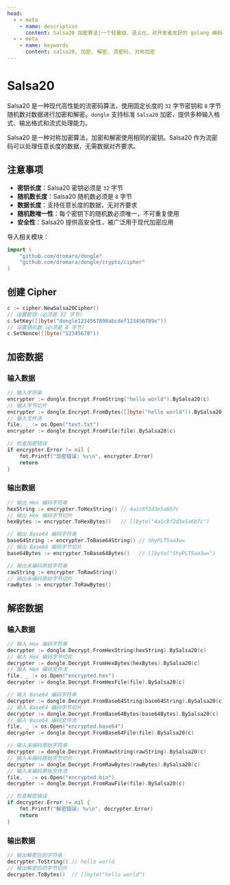 ```yaml
---
head:
  - - meta
    - name: description
      content: Salsa20 加密算法|一个轻量级、语义化、对开发者友好的 golang 编码&密码库
  - - meta
    - name: keywords
      content: salsa20, 加密, 解密, 流密码, 对称加密
---
```


# Salsa20

Salsa20 是一种现代高性能的流密码算法，使用固定长度的 `32` 字节密钥和 `8` 字节随机数对数据进行加密和解密。`dongle` 支持标准 `Salsa20` 加密，提供多种输入格式、输出格式和流式处理能力。

Salsa20 是一种对称加密算法，加密和解密使用相同的密钥。Salsa20 作为流密码可以处理任意长度的数据，无需数据对齐要求。

## 注意事项

- **密钥长度**：Salsa20 密钥必须是 `32` 字节
- **随机数长度**：Salsa20 随机数必须是 `8` 字节
- **数据长度**：支持任意长度的数据，无对齐要求
- **随机数唯一性**：每个密钥下的随机数必须唯一，不可重复使用
- **安全性**：Salsa20 提供高安全性，被广泛用于现代加密应用

导入相关模块：
```go
import (
    "github.com/dromara/dongle"
    "github.com/dromara/dongle/crypto/cipher"
)
```

## 创建 Cipher

```go
c := cipher.NewSalsa20Cipher()
// 设置密钥（必须是 32 字节）
c.SetKey([]byte("dongle1234567890abcdef123456789x"))
// 设置随机数（必须是 8 字节）
c.SetNonce([]byte("12345678"))
```

## 加密数据

### 输入数据

```go
// 输入字符串
encrypter := dongle.Encrypt.FromString("hello world").BySalsa20(c)
// 输入字节切片
encrypter := dongle.Encrypt.FromBytes([]byte("hello world")).BySalsa20(c)
// 输入文件流
file, _ := os.Open("test.txt")
encrypter := dongle.Encrypt.FromFile(file).BySalsa20(c)

// 检查加密错误
if encrypter.Error != nil {
	fmt.Printf("加密错误: %v\n", encrypter.Error)
	return
}
```

### 输出数据

```go
// 输出 Hex 编码字符串
hexString := encrypter.ToHexString() // 4a1c8f2d3e5a6b7c
// 输出 Hex 编码字节切片
hexBytes := encrypter.ToHexBytes()   // []byte("4a1c8f2d3e5a6b7c")

// 输出 Base64 编码字符串
base64String := encrypter.ToBase64String() // ShyPLT5aa3w=
// 输出 Base64 编码字节切片
base64Bytes := encrypter.ToBase64Bytes()   // []byte("ShyPLT5aa3w=")

// 输出未编码原始字符串
rawString := encrypter.ToRawString()
// 输出未编码原始字节切片
rawBytes := encrypter.ToRawBytes()
```

## 解密数据

### 输入数据

```go
// 输入 Hex 编码字符串
decrypter := dongle.Decrypt.FromHexString(hexString).BySalsa20(c)
// 输入 Hex 编码字节切片
decrypter := dongle.Decrypt.FromHexBytes(hexBytes).BySalsa20(c)
// 输入 Hex 编码文件流
file, _ := os.Open("encrypted.hex")
decrypter := dongle.Decrypt.FromHexFile(file).BySalsa20(c)

// 输入 Base64 编码字符串
decrypter := dongle.Decrypt.FromBase64String(base64String).BySalsa20(c)
// 输入 Base64 编码字节切片
decrypter := dongle.Decrypt.FromBase64Bytes(base64Bytes).BySalsa20(c)
// 输入 Base64 编码文件流
file, _ := os.Open("encrypted.base64")
decrypter := dongle.Decrypt.FromBase64File(file).BySalsa20(c)

// 输入未编码原始字符串
decrypter := dongle.Decrypt.FromRawString(rawString).BySalsa20(c)
// 输入未编码原始字节切片
decrypter := dongle.Decrypt.FromRawBytes(rawBytes).BySalsa20(c)
// 输入未编码原始文件流
file, _ := os.Open("encrypted.bin") 
decrypter := dongle.Decrypt.FromRawFile(file).BySalsa20(c)

// 检查解密错误
if decrypter.Error != nil {
	fmt.Printf("解密错误: %v\n", decrypter.Error)
	return
}
```

### 输出数据

```go
// 输出解密后的字符串
decrypter.ToString() // hello world
// 输出解密后的字节切片
decrypter.ToBytes()  // []byte("hello world")
```


